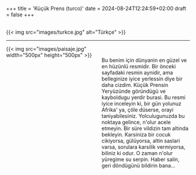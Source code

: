 +++
title = 'Küçük Prens (turco)'
date = 2024-08-24T12:24:59+02:00
draft = false
+++

<br/>
{{< img src="images/turkce.jpg" alt="Türkçe" >}}

--------------------------------------

<div style="display: flex; align-items: flex-start;">
  <div style="flex: 1; margin-right: 20px;">
    {{< img src="images/paisaje.jpg" width="500px" height="500px" >}}
  </div>
  <div style="flex: 1;">
<br/>

Bu benim için dünyanin en güzel ve en hüzünlü resmidir. Bir önceki sayfadaki resmin aynidir, ama belleginize iyice yerlessin diye bir daha cizdim. Küçük Prensin Yeryüzünde göründügü ve kayboldugu yerdir burasi.
Bu resmi iyice inceleyin ki, bir gün yolunuz Afrika' ya, çöle düserse, orayi taniyabilesiniz. Yolculugunuzda bu noktaya gelince, n'olur acele etmeyin. Bir süre vildizin tam altinda bekleyin. Karsiniza bir cocuk cikiyorsa, gülüyorsa, altin saslari varsa, sorulara karsilik vermiyorsa, biliniz ki odur. O zaman n'olur yüregime su serpin. Haber salin, geri döndügünü bildirin bana...

 </div>
</div>